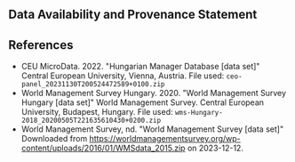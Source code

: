## Data Availability and Provenance Statement


## References
- CEU MicroData. 2022. "Hungarian Manager Database [data set]" Central European University, Vienna, Austria. File used: `ceo-panel_20231130T200524472589+0100.zip`
- World Management Survey Hungary. 2020. "World Management Survey Hungary [data set]" World Management Survey. Central European University, Budapest, Hungary. File used: `wms-Hungary-2018_20200505T221635610430+0200.zip`
- World Management Survey, nd. "World Management Survey  [data set]" Downloaded from https://worldmanagementsurvey.org/wp-content/uploads/2016/01/WMSdata_2015.zip on 2023-12-12. 
